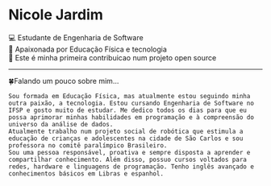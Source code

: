 # Nicole Jardim
💻 Estudante de Engenharia de Software  
🤖 Apaixonada por Educação Física e tecnologia  
🌱 Este é minha primeira contribuicao num projeto open source 

----------------------------------------------------------------------------------------------
🍀Falando um pouco sobre mim...

    Sou formada em Educação Física, mas atualmente estou seguindo minha outra paixão, a tecnologia. Estou cursando Engenharia de Software no IFSP e gosto muito de estudar. Me dedico todos os dias para que eu possa aprimorar minhas habilidades em programação e à compreensão do universo da análise de dados.
    Atualmente trabalho num projeto social de robótica que estimula a educação de crianças e adolescentes na cidade de São Carlos e sou professora no comitê paralímpico Brasileiro. 
    Sou uma pessoa responsável, proativa e sempre disposta a aprender e compartilhar conhecimento. Além disso, possuo cursos voltados para redes, hardware e linguagens de programação. Tenho inglês avançado e conhecimentos básicos em Libras e espanhol.

